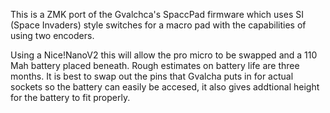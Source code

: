 This is a ZMK port of the Gvalchca's SpaccPad firmware which uses SI (Space Invaders) style switches for a macro pad with the capabilities of using two encoders.

Using a Nice!NanoV2 this will allow the pro micro to be swapped and a 110 Mah battery placed beneath. Rough estimates on battery life are three months. It is best to swap out the pins that Gvalcha puts in for actual sockets so the battery can easily be accesed, it also gives addtional height for the battery to fit properly.

